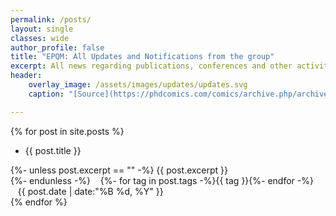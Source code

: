 ```yaml
---
permalink: /posts/
layout: single
classes: wide
author_profile: false
title: "EPQM: All Updates and Notifications from the group"
excerpt: All news regarding publications, conferences and other activity in the group
header:
    overlay_image: /assets/images/updates/updates.svg
    caption: "[Source](https://phdcomics.com/comics/archive.php/archive/archive_print.php?comicid=1366)"

---
```


{% for post in site.posts %}
- <a class="hover-underline-animation" style="text-decoration: none;" href="{{ post.url }}">{{ post.title }}</a><br>
<span class="pub__authors">
{%- unless post.excerpt == "" -%}
{{ post.excerpt }}<br>
{%- endunless -%}
<i class="fas fa-tags"></i>&nbsp;&nbsp;&nbsp;{%- for tag in post.tags -%}<span class="btn btn--primary tag__highlight">{{ tag }}</span>{%- endfor -%}<br></span>
<i class="far fa-calendar-alt"></i> &nbsp;&nbsp;&nbsp;<span>{{ post.date | date:"%B %d, %Y"  }}</span>
<br>
{% endfor %}
